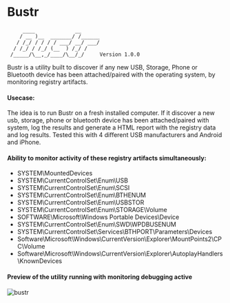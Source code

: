 # Bustr

```
     ____             __
    / __ )__  _______/ /______
   / /_/ / / / / ___/ __/ ___/
  / /_/ / /_/ (__  ) /_/ /    
 /_____/\__,_/____/\__/_/     Version 1.0.0
 ```

Bustr is a utility built to discover if any new USB, Storage, Phone or Bluetooth device has been attached/paired with the operating system, by monitoring registry artifacts.

#### Usecase:
The idea is to run Bustr on a fresh installed computer. If it discover a new usb, storage, phone or bluetooth device has been attached/paired with system, log the results and generate a HTML report with the registry data and log results. Tested this with 4 different USB manufacturers and Android and iPhone.

#### Ability to monitor activity of these registry artifacts simultaneously:
   * SYSTEM\MountedDevices
   * SYSTEM\CurrentControlSet\Enum\USB
   * SYSTEM\CurrentControlSet\Enum\SCSI
   * SYSTEM\CurrentControlSet\Enum\BTHENUM
   * SYSTEM\CurrentControlSet\Enum\USBSTOR
   * SYSTEM\CurrentControlSet\Enum\STORAGE\Volume
   * SOFTWARE\Microsoft\Windows Portable Devices\Device
   * SYSTEM\CurrentControlSet\Enum\SWD\WPDBUSENUM
   * SYSTEM\CurrentControlSet\Services\BTHPORT\Parameters\Devices
   * Software\Microsoft\Windows\CurrentVersion\Explorer\MountPoints2\CPC\Volume
   * Software\Microsoft\Windows\CurrentVersion\Explorer\AutoplayHandlers\KnownDevices

#### Preview of the utility running with monitoring debugging active
![bustr](https://i.imgur.com/DJUg7Oj.jpg)
